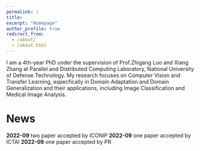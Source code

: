 ```yaml
---
permalink: /
title: 
excerpt: "Homepage"
author_profile: true
redirect_from: 
  - /about/
  - /about.html
---
```


I am a 4th-year PhD under the supervision of Prof.Zhigang Luo and Xiang Zhang at Parallel and Distributed Computing Laboratory, National University of Defense Technology. My research focuses on Computer Vision and Transfer Learning, especfically in Domain Adaptation and Domain Generalization and their 
applications, including Image Classification and Medical Image Analysis.

News
======

**2022-09**  two paper accepted by ICONIP
**2022-09** one paper accepted by ICTAI
**2022-09** one paper accepted by PR
